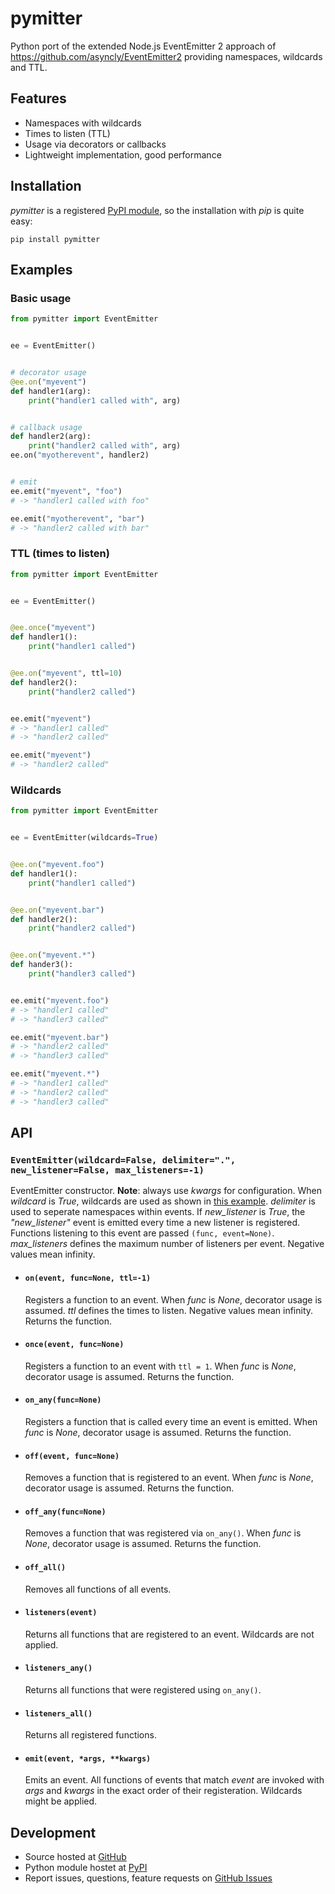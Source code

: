 # pymitter

Python port of the extended Node.js EventEmitter 2 approach of
https://github.com/asyncly/EventEmitter2 providing namespaces, wildcards and TTL.


## Features

- Namespaces with wildcards
- Times to listen (TTL)
- Usage via decorators or callbacks
- Lightweight implementation, good performance


## Installation

*pymitter* is a registered [PyPI module](https://pypi.python.org/pypi/pymitter), so the installation
with *pip* is quite easy:

```console
pip install pymitter
```

## Examples

### Basic usage

```python
from pymitter import EventEmitter


ee = EventEmitter()


# decorator usage
@ee.on("myevent")
def handler1(arg):
    print("handler1 called with", arg)


# callback usage
def handler2(arg):
    print("handler2 called with", arg)
ee.on("myotherevent", handler2)


# emit
ee.emit("myevent", "foo")
# -> "handler1 called with foo"

ee.emit("myotherevent", "bar")
# -> "handler2 called with bar"
```


### TTL (times to listen)

```python
from pymitter import EventEmitter


ee = EventEmitter()


@ee.once("myevent")
def handler1():
    print("handler1 called")


@ee.on("myevent", ttl=10)
def handler2():
    print("handler2 called")


ee.emit("myevent")
# -> "handler1 called"
# -> "handler2 called"

ee.emit("myevent")
# -> "handler2 called"
```


### Wildcards

```python
from pymitter import EventEmitter


ee = EventEmitter(wildcards=True)


@ee.on("myevent.foo")
def handler1():
    print("handler1 called")


@ee.on("myevent.bar")
def handler2():
    print("handler2 called")


@ee.on("myevent.*")
def hander3():
    print("handler3 called")


ee.emit("myevent.foo")
# -> "handler1 called"
# -> "handler3 called"

ee.emit("myevent.bar")
# -> "handler2 called"
# -> "handler3 called"

ee.emit("myevent.*")
# -> "handler1 called"
# -> "handler2 called"
# -> "handler3 called"
```

## API


### ``EventEmitter(wildcard=False, delimiter=".", new_listener=False, max_listeners=-1)``

EventEmitter constructor. **Note**: always use *kwargs* for configuration. When *wildcard* is
*True*, wildcards are used as shown in [this example](#wildcards). *delimiter* is used to seperate
namespaces within events. If *new_listener* is *True*, the *"new_listener"* event is emitted every
time a new listener is registered. Functions listening to this event are passed
``(func, event=None)``. *max_listeners* defines the maximum number of listeners per event. Negative
values mean infinity.

- #### ``on(event, func=None, ttl=-1)``
	Registers a function to an event. When *func* is *None*, decorator usage is assumed. *ttl*
	defines the times to listen. Negative values mean infinity. Returns the function.

- #### ``once(event, func=None)``
	Registers a function to an event with ``ttl = 1``. When *func* is *None*, decorator usage is
	assumed. Returns the function.

- #### ``on_any(func=None)``
	Registers a function that is called every time an event is emitted. When *func* is *None*,
	decorator usage is assumed. Returns the function.

- #### ``off(event, func=None)``
	Removes a function that is registered to an event. When *func* is *None*, decorator usage is
	assumed. Returns the function.

- #### ``off_any(func=None)``
	Removes a function that was registered via ``on_any()``. When *func* is *None*, decorator usage
	is assumed. Returns the function.

- #### ``off_all()``
	Removes all functions of all events.

- #### ``listeners(event)``
	Returns all functions that are registered to an event. Wildcards are not applied.

- #### ``listeners_any()``
	Returns all functions that were registered using ``on_any()``.

- #### ``listeners_all()``
	Returns all registered functions.

- #### ``emit(event, *args, **kwargs)``
	Emits an event. All functions of events that match *event* are invoked with *args* and *kwargs*
	in the exact order of their registeration. Wildcards might be applied.


## Development

- Source hosted at [GitHub](https://github.com/riga/pymitter)
- Python module hostet at [PyPI](https://pypi.python.org/pypi/pymitter)
- Report issues, questions, feature requests on [GitHub Issues](https://github.com/riga/pymitter/issues)
